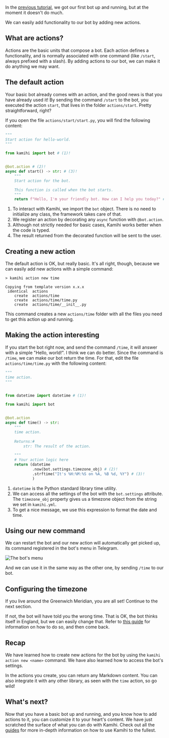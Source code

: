 In the [previous tutorial](your-first-bot.md), we got our first bot up and running, but at the moment it doesn't do much.

We can easily add functionality to our bot by adding new actions.

## What are actions?

Actions are the basic units that compose a bot. Each action defines a functionality, and is normally associated with one command (like `/start`, always prefixed with a slash). By adding actions to our bot, we can make it do anything we may want.

## The default action

Your basic bot already comes with an action, and the good news is that you have already used it! By sending the command `/start` to the bot, you executed the action `start`, that lives in the folder `actions/start`. Pretty straightforward, right?

If you open the file `actions/start/start.py`, you will find the following content:

```python
"""
Start action for hello-world.
"""

from kamihi import bot # (1)!


@bot.action # (2)!
async def start() -> str: # (3)!
    """
    Start action for the bot.

    This function is called when the bot starts.
    """
    return f"Hello, I'm your friendly bot. How can I help you today?" # (4)!

```

1. To interact with Kamihi, we import the `bot` object. There is no need to initialize any class, the framework takes care of that.
2. We register an action by decorating any `async` function with `@bot.action`.
3. Although not strictly needed for basic cases, Kamihi works better when the code is typed.
4. The result returned from the decorated function will be sent to the user.

## Creating a new action

The default action is OK, but really basic. It's all right, though, because we can easily add new actions with a simple command:

<!-- termynal -->
```shell
> kamihi action new time

Copying from template version x.x.x
 identical  actions
    create  actions/time
    create  actions/time/time.py
    create  actions/time/__init__.py

```

This command creates a new `actions/time` folder with all the files you need to get this action up and running.

## Making the action interesting

If you start the bot right now, and send the command `/time`, it will answer with a simple "Hello, world!". I think we can do better. Since the command is `/time`, we can make our bot return the time. For that, edit the file `actions/time/time.py` with the following content:

```python
"""
time action.
"""


from datetime import datetime # (1)!

from kamihi import bot


@bot.action
async def time() -> str:
    """
    time action.
    
    Returns:#
        str: The result of the action.

    """
    # Your action logic here
    return (datetime
            .now(bot.settings.timezone_obj) # (2)!
            .strftime("It's %H:%M:%S on %A, %B %d, %Y") # (3)!
            )
```

1. `datetime` is the Python standard library time utility.
2. We can access all the settings of the bot with the `bot.settings` attribute. The `timezone_obj` property gives us a timezone object from the string we set in `kamihi.yml`.
3. To get a nice message, we use this expression to format the date and time.

## Using our new command

We can restart the bot and our new action will automatically get picked up, its command registered in the bot's menu in Telegram.

![The bot's menu](../images/tutorials-adding-actions-menu.png)

And we can use it in the same way as the other one, by sending `/time` to our bot.

## Configuring the timezone

If you live around the Greenwich Meridian, you are all set! Continue to the next section. 

If not, the bot will have told you the wrong time. That is OK, the bot thinks itself in England, but we can easily change that. Refer to [this guide](../guides/config/configure-timezone.md) for information on how to do so, and then come back.

## Recap

We have learned how to create new actions for the bot by using the `kamihi action new <name>` command. We have also learned how to access the bot's settings.

In the actions you create, you can return any Markdown content. You can also integrate it with any other library, as seen with the `time` action, so go wild!

## What's next?

Now that you have a basic bot up and running, and you know how to add actions to it, you can customize it to your heart's content. We have just scratched the surface of what you can do with Kamihi. Check out all the [guides](../guides/index.md) for more in-depth information on how to use Kamihi to the fullest.
